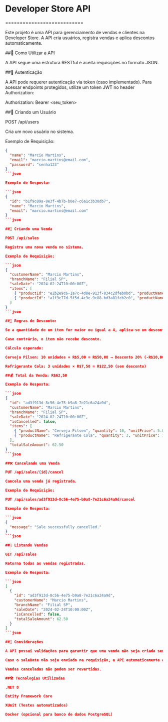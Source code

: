 # Developer Store API
===========================

Este projeto é uma API para gerenciamento de vendas e clientes na Developer Store. A API cria usuários, registra vendas e aplica descontos automaticamente.

##🚀 Como Utilizar a API

A API segue uma estrutura RESTful e aceita requisições no formato JSON.

##🔐 Autenticação

A API pode requerer autenticação via token (caso implementado). Para acessar endpoints protegidos, utilize um token JWT no header Authorization:

Authorization: Bearer <seu_token>

##🧑 Criando um Usuário

POST /api/users

Cria um novo usuário no sistema.

Exemplo de Requisição:

```json
{
  "name": "Marcio Martins",
  "email": "marcio.martins@email.com",
  "password": "senha123"
}
```json

Exemplo de Resposta:

```json
{
  "id": "b1f9c89a-8e3f-4b7b-b0e7-c6a1c3b30db7",
  "name": "Marcio Martins",
  "email": "marcio.martins@email.com"
}
```json

##🛒 Criando uma Venda

POST /api/sales

Registra uma nova venda no sistema.

Exemplo de Requisição:

```json
{
  "customerName": "Marcio Martins",
  "branchName": "Filial SP",
  "saleDate": "2024-02-24T10:00:00Z",
  "items": [
    { "productId": "e2b2e9c6-1a7c-4d8e-913f-834c2dfeb0bd", "productName": "Cerveja Pilsen", "quantity": 10, "unitPrice": 5.00 },
    { "productId": "a1f3c77d-5f5d-4c3e-9c88-bd3a81fcb2c0", "productName": "Refrigerante", "quantity": 3, "unitPrice": 7.50 }
  ]
}
```json

##📌 Regras de Desconto:

Se a quantidade de um item for maior ou igual a 4, aplica-se um desconto de 20% no valor total desse item.

Caso contrário, o item não recebe desconto.

Cálculo esperado:

Cerveja Pilsen: 10 unidades × R$5,00 = R$50,00 → Desconto 20% (-R$10,00) → R$40,00

Refrigerante Cola: 3 unidades × R$7,50 = R$22,50 (sem desconto)

##💰 Total da Venda: R$62,50

Exemplo de Resposta:

```json
{
  "id": "ad3f913d-8c56-4e75-b9a8-7e21c6a24a9d",
  "customerName": "Marcio Martins",
  "branchName": "Filial SP",
  "saleDate": "2024-02-24T10:00:00Z",
  "isCancelled": false,
  "items": [
    { "productName": "Cerveja Pilsen", "quantity": 10, "unitPrice": 5.00, "discount": 10.00, "totalItemAmount": 40.00 },
    { "productName": "Refrigerante Cola", "quantity": 3, "unitPrice": 7.50, "discount": 0.00, "totalItemAmount": 22.50 }
  ],
  "totalSaleAmount": 62.50
}
```json

##❌ Cancelando uma Venda

PUT /api/sales/{id}/cancel

Cancela uma venda já registrada.

Exemplo de Requisição:

PUT /api/sales/ad3f913d-8c56-4e75-b9a8-7e21c6a24a9d/cancel

Exemplo de Resposta:

```json
{
  "message": "Sale successfully cancelled."
}
```json

##📜 Listando Vendas

GET /api/sales

Retorna todas as vendas registradas.

Exemplo de Resposta:

```json
[
  {
    "id": "ad3f913d-8c56-4e75-b9a8-7e21c6a24a9d",
    "customerName": "Marcio Martins",
    "branchName": "Filial SP",
    "saleDate": "2024-02-24T10:00:00Z",
    "isCancelled": false,
    "totalSaleAmount": 62.50
  }
]
```json

##📌 Considerações

A API possui validações para garantir que uma venda não seja criada sem itens e que os campos obrigatórios não estejam vazios.

Caso o saleDate não seja enviado na requisição, a API automaticamente assume a data atual.

Vendas canceladas não podem ser revertidas.

##🛠 Tecnologias Utilizadas

.NET 8

Entity Framework Core

XUnit (Testes automatizados)

Docker (opcional para banco de dados PostgreSQL)

